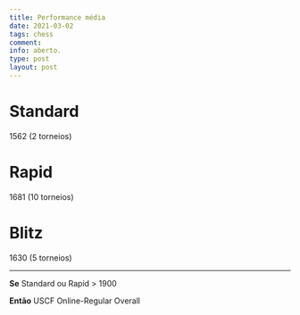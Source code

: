 ```yaml
---
title: Performance média
date: 2021-03-02
tags: chess
comment: 
info: aberto.
type: post
layout: post
---
```


# Standard
1562 (2 torneios)

# Rapid
1681 (10 torneios)

# Blitz
1630 (5 torneios)

***

**Se** Standard ou Rapid > 1900

**Então** USCF Online-Regular Overall
